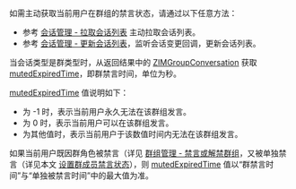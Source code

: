 如需主动获取当前用户在群组的禁言状态，请通过以下任意方法：
- 参考 [会话管理 - 拉取会话列表](!IM-Conversation_Management#queryConversationList) 主动拉取会话列表。
- 参考 [会话管理 - 更新会话列表](!IM-Conversation_Management#conversationChanged)，监听会话变更回调，更新会话列表。

当会话类型是群类型时，从返回结果中的 [ZIMGroupConversation](@-ZIMGroupConversation) 获取 [mutedExpiredTime](@mutedExpiredTime-ZIMGroupConversation)，即群禁言时间，单位为秒。

[mutedExpiredTime](@mutedExpiredTime-ZIMGroupConversation) 值说明如下：
- 为 -1 时，表示当前用户永久无法在该群组发言。
- 为 0 时，表示当前用户可以在该群组发言。
- 为其他值时，表示当前用户于该数值时间内无法在该群组发言。

<div class="mk-hint">

如果当前用户既因群角色被禁言（详见 [群组管理 - 禁言或解禁群组](!IM-GroupManagement#muteGroup)，又被单独禁言（详见本文 <a href="#muteGroupMembers">设置群成员禁言状态</a>），则 [mutedExpiredTime](@mutedExpiredTime-ZIMGroupConversation) 值以“群禁言时间”与“单独被禁言时间”中的最大值为准。
</div>





